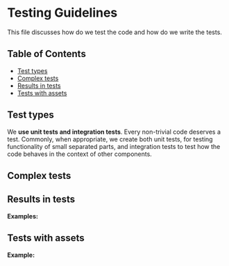 # Testing Guidelines

This file discusses how do we test the code and how do we write the tests.

## Table of Contents

  * [Test types](#test-types)
  * [Complex tests](#complex-tests)
  * [Results in tests](#results-in-tests)
  * [Tests with assets](#tests-with-assets)


## Test types

We **use unit tests and integration tests**. Every non-trivial code deserves a test. Commonly, when appropriate, we create both unit tests, for testing functionality of small separated parts, and integration tests to test how the code behaves in the context of other components. 


## Complex tests



## Results in tests


**Examples:**


## Tests with assets


**Example:**
